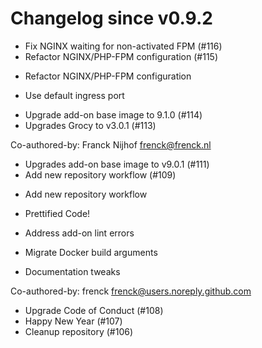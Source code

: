 # Changelog since v0.9.2
- Fix NGINX waiting for non-activated FPM (#116) 
- Refactor NGINX/PHP-FPM configuration (#115)

* Refactor NGINX/PHP-FPM configuration

* Use default ingress port 
- Upgrade add-on base image to 9.1.0 (#114) 
- Upgrades Grocy to v3.0.1 (#113)

Co-authored-by: Franck Nijhof <frenck@frenck.nl> 
- Upgrades add-on base image to v9.0.1 (#111) 
- Add new repository workflow (#109)

* Add new repository workflow

* Prettified Code!

* Address add-on lint errors

* Migrate Docker build arguments

* Documentation tweaks

Co-authored-by: frenck <frenck@users.noreply.github.com> 
- Upgrade Code of Conduct (#108) 
- Happy New Year (#107) 
- Cleanup repository (#106) 
